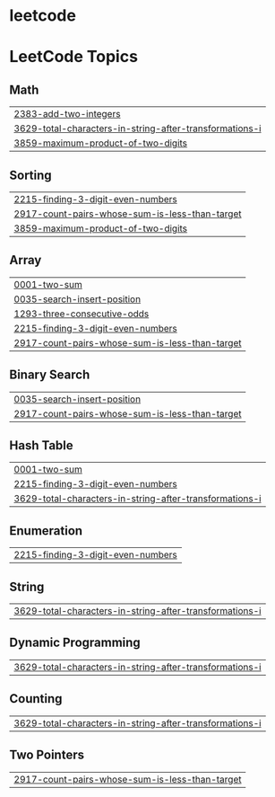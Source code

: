 # leetcode
<!---LeetCode Topics Start-->
# LeetCode Topics
## Math
|  |
| ------- |
| [2383-add-two-integers](https://github.com/tahfimism/leetcode/tree/master/2383-add-two-integers) |
| [3629-total-characters-in-string-after-transformations-i](https://github.com/tahfimism/leetcode/tree/master/3629-total-characters-in-string-after-transformations-i) |
| [3859-maximum-product-of-two-digits](https://github.com/tahfimism/leetcode/tree/master/3859-maximum-product-of-two-digits) |
## Sorting
|  |
| ------- |
| [2215-finding-3-digit-even-numbers](https://github.com/tahfimism/leetcode/tree/master/2215-finding-3-digit-even-numbers) |
| [2917-count-pairs-whose-sum-is-less-than-target](https://github.com/tahfimism/leetcode/tree/master/2917-count-pairs-whose-sum-is-less-than-target) |
| [3859-maximum-product-of-two-digits](https://github.com/tahfimism/leetcode/tree/master/3859-maximum-product-of-two-digits) |
## Array
|  |
| ------- |
| [0001-two-sum](https://github.com/tahfimism/leetcode/tree/master/0001-two-sum) |
| [0035-search-insert-position](https://github.com/tahfimism/leetcode/tree/master/0035-search-insert-position) |
| [1293-three-consecutive-odds](https://github.com/tahfimism/leetcode/tree/master/1293-three-consecutive-odds) |
| [2215-finding-3-digit-even-numbers](https://github.com/tahfimism/leetcode/tree/master/2215-finding-3-digit-even-numbers) |
| [2917-count-pairs-whose-sum-is-less-than-target](https://github.com/tahfimism/leetcode/tree/master/2917-count-pairs-whose-sum-is-less-than-target) |
## Binary Search
|  |
| ------- |
| [0035-search-insert-position](https://github.com/tahfimism/leetcode/tree/master/0035-search-insert-position) |
| [2917-count-pairs-whose-sum-is-less-than-target](https://github.com/tahfimism/leetcode/tree/master/2917-count-pairs-whose-sum-is-less-than-target) |
## Hash Table
|  |
| ------- |
| [0001-two-sum](https://github.com/tahfimism/leetcode/tree/master/0001-two-sum) |
| [2215-finding-3-digit-even-numbers](https://github.com/tahfimism/leetcode/tree/master/2215-finding-3-digit-even-numbers) |
| [3629-total-characters-in-string-after-transformations-i](https://github.com/tahfimism/leetcode/tree/master/3629-total-characters-in-string-after-transformations-i) |
## Enumeration
|  |
| ------- |
| [2215-finding-3-digit-even-numbers](https://github.com/tahfimism/leetcode/tree/master/2215-finding-3-digit-even-numbers) |
## String
|  |
| ------- |
| [3629-total-characters-in-string-after-transformations-i](https://github.com/tahfimism/leetcode/tree/master/3629-total-characters-in-string-after-transformations-i) |
## Dynamic Programming
|  |
| ------- |
| [3629-total-characters-in-string-after-transformations-i](https://github.com/tahfimism/leetcode/tree/master/3629-total-characters-in-string-after-transformations-i) |
## Counting
|  |
| ------- |
| [3629-total-characters-in-string-after-transformations-i](https://github.com/tahfimism/leetcode/tree/master/3629-total-characters-in-string-after-transformations-i) |
## Two Pointers
|  |
| ------- |
| [2917-count-pairs-whose-sum-is-less-than-target](https://github.com/tahfimism/leetcode/tree/master/2917-count-pairs-whose-sum-is-less-than-target) |
<!---LeetCode Topics End-->